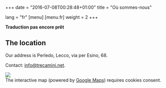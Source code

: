 +++
date = "2016-07-08T00:28:48+01:00"
title = "Où sommes-nous"

lang = "fr"
[menu]
  [menu.fr]
    weight = 2
+++


<div class="alert alert-warning" role="alert">
  <b>Traduction pas encore prêt</b>
</div>


The location
------------
Our address is Perledo, Lecco, via per Esino, 68.

Contact: [info@trecamini.net](mailto:info@trecamini.net).


<div class="row">
  <div class="col-xs-5">
    <img src="/images/map.jpg">
  </div>

  <div id="gmaps" class="col-xs-7">
    The interactive map (powered by <a href="https://www.google.co.uk/maps/">Google Maps</a>)
    requires cookies consent.
  </div>
</div>
